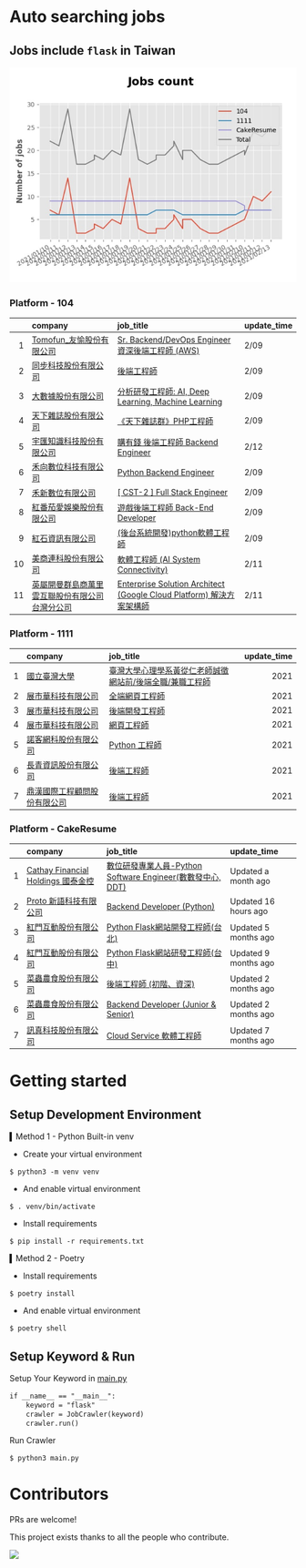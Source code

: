 # Auto searching jobs

## Jobs include `flask` in Taiwan 

 ![image](./doc/plot_img.jpg)


### Platform - 104


|    | company                                                                                     | job_title                                                                                                                | update_time   |
|---:|:--------------------------------------------------------------------------------------------|:-------------------------------------------------------------------------------------------------------------------------|:--------------|
|  1 | [Tomofun_友愉股份有限公司](https://www.104.com.tw/company/1a2x6bj1nc?jobsource=2018indexpoc)        | [Sr. Backend/DevOps Engineer 資深後端工程師 (AWS)](https://www.104.com.tw/job/4jwwz?jobsource=2018indexpoc)                     | 2/09          |
|  2 | [同步科技股份有限公司](https://www.104.com.tw/company/1a2x6ble88?jobsource=2018indexpoc)              | [後端工程師](https://www.104.com.tw/job/76q8x?jobsource=2018indexpoc)                                                         | 2/09          |
|  3 | [大數據股份有限公司](https://www.104.com.tw/company/1a2x6bjjhc?jobsource=2018indexpoc)               | [分析研發工程師: AI, Deep Learning, Machine Learning](https://www.104.com.tw/job/54ffa?jobsource=2018indexpoc)                  | 2/09          |
|  4 | [天下雜誌股份有限公司](https://www.104.com.tw/company/a4hvxa0?jobsource=2018indexpoc)                 | [《天下雜誌群》PHP工程師](https://www.104.com.tw/job/74gvy?jobsource=2018indexpoc)                                                 | 2/09          |
|  5 | [宇匯知識科技股份有限公司](https://www.104.com.tw/company/18rbx5fk?jobsource=2018indexpoc)              | [購有錢 後端工程師 Backend Engineer](https://www.104.com.tw/job/76g7h?jobsource=2018indexpoc)                                    | 2/12          |
|  6 | [禾向數位科技有限公司](https://www.104.com.tw/company/1a2x6bl8h8?jobsource=2018indexpoc)              | [Python Backend Engineer](https://www.104.com.tw/job/71i7c?jobsource=2018indexpoc)                                       | 2/09          |
|  7 | [禾新數位有限公司](https://www.104.com.tw/company/1a2x6bjs3i?jobsource=2018indexpoc)                | [[ CST-2 ] Full Stack Engineer](https://www.104.com.tw/job/76q8f?jobsource=2018indexpoc)                                 | 2/09          |
|  8 | [紅番茄愛娛樂股份有限公司](https://www.104.com.tw/company/1a2x6bkx4r?jobsource=2018indexpoc)            | [遊戲後端工程師 Back-End Developer](https://www.104.com.tw/job/71ahq?jobsource=2018indexpoc)                                    | 2/09          |
|  9 | [紅石資訊有限公司](https://www.104.com.tw/company/1a2x6bl8xj?jobsource=2018indexpoc)                | [(後台系統開發)python軟體工程師](https://www.104.com.tw/job/7288s?jobsource=2018indexpoc)                                           | 2/09          |
| 10 | [美商連科股份有限公司](https://www.104.com.tw/company/1a2x6bk74i?jobsource=2018indexpoc)              | [軟體工程師 (AI System Connectivity)](https://www.104.com.tw/job/6z5mp?jobsource=2018indexpoc)                                | 2/11          |
| 11 | [英屬開曼群島商萬里雲互聯股份有限公司台灣分公司](https://www.104.com.tw/company/1a2x6bk5cu?jobsource=2018indexpoc) | [Enterprise Solution Architect (Google Cloud Platform) 解決方案架構師](https://www.104.com.tw/job/6c62k?jobsource=2018indexpoc) | 2/11          |

### Platform - 1111


|    | company                                                  | job_title                                                              |   update_time |
|---:|:---------------------------------------------------------|:-----------------------------------------------------------------------|--------------:|
|  1 | [國立臺灣大學](https://www.1111.com.tw/corp/54510630/)         | [臺灣大學心理學系黃從仁老師誠徵網站前/後端全職/兼職工程師](https://www.1111.com.tw/job/92210744/) |          2021 |
|  2 | [展市華科技有限公司](https://www.1111.com.tw/corp/72520572/)      | [全端網頁工程師](https://www.1111.com.tw/job/91503317/)                       |          2021 |
|  3 | [展市華科技有限公司](https://www.1111.com.tw/corp/72520572/)      | [後端開發工程師](https://www.1111.com.tw/job/92133533/)                       |          2021 |
|  4 | [展市華科技有限公司](https://www.1111.com.tw/corp/72520572/)      | [網頁工程師](https://www.1111.com.tw/job/91605448/)                         |          2021 |
|  5 | [諾客網科股份有限公司](https://www.1111.com.tw/corp/73092077/)     | [Python 工程師](https://www.1111.com.tw/job/92163911/)                    |          2021 |
|  6 | [長青資訊股份有限公司](https://www.1111.com.tw/corp/71694811/)     | [後端工程師](https://www.1111.com.tw/job/85012186/)                         |          2021 |
|  7 | [鼎漢國際工程顧問股份有限公司](https://www.1111.com.tw/corp/51468466/) | [後端工程師](https://www.1111.com.tw/job/85884563/)                         |          2021 |

### Platform - CakeResume


|    | company                                                                               | job_title                                                                                                                           | update_time          |
|---:|:--------------------------------------------------------------------------------------|:------------------------------------------------------------------------------------------------------------------------------------|:---------------------|
|  1 | [Cathay Financial Holdings 國泰金控](https://www.cakeresume.com/companies/cathayholdings) | [數位研發專業人員-Python Software Engineer(數數發中心, DDT)](https://www.cakeresume.com/companies/cathayholdings/jobs/f5c69a)                    | Updated a month ago  |
|  2 | [Proto 新語科技有限公司](https://www.cakeresume.com/companies/proto-cx)                       | [Backend Developer (Python)](https://www.cakeresume.com/companies/proto-cx/jobs/backend-developer-python)                           | Updated 16 hours ago |
|  3 | [紅門互動股份有限公司](https://www.cakeresume.com/companies/eagleeye-5332f1)                    | [Python Flask網站開發工程師(台北)](https://www.cakeresume.com/companies/eagleeye-5332f1/jobs/python-flask-web-development-engineer-taipei)   | Updated 5 months ago |
|  4 | [紅門互動股份有限公司](https://www.cakeresume.com/companies/eagleeye-5332f1)                    | [Python Flask網站研發工程師(台中)](https://www.cakeresume.com/companies/eagleeye-5332f1/jobs/python-flask-website-r-amp-d-engineer-taichung) | Updated 9 months ago |
|  5 | [菜蟲農食股份有限公司](https://www.cakeresume.com/companies/tsaitung)                           | [後端工程師 (初階、資深)](https://www.cakeresume.com/companies/tsaitung/jobs/back-end-engineer-initial-senior)                                | Updated 2 months ago |
|  6 | [菜蟲農食股份有限公司](https://www.cakeresume.com/companies/tsaitung)                           | [Backend Developer (Junior & Senior)](https://www.cakeresume.com/companies/tsaitung/jobs/backend-developer-junior-senior)           | Updated 2 months ago |
|  7 | [訊真科技股份有限公司](https://www.cakeresume.com/companies/truetel)                            | [Cloud Service 軟體工程師](https://www.cakeresume.com/companies/truetel/jobs/cloud-service-software-engineer)                            | Updated 7 months ago |



# Getting started
## Setup Development Environment
▍Method 1 - Python Built-in venv

- Create your virtual environment
```
$ python3 -m venv venv
```
- And enable virtual environment
```
$ . venv/bin/activate
```
- Install requirements
```
$ pip install -r requirements.txt 
```

▍Method 2 - Poetry
- Install requirements
```
$ poetry install
```
- And enable virtual environment
```
$ poetry shell
```

## Setup Keyword & Run

Setup Your Keyword in [main.py](./main.py#L88)
```
if __name__ == "__main__":
    keyword = "flask"
    crawler = JobCrawler(keyword)
    crawler.run()
```

Run Crawler
```
$ python3 main.py
```

# Contributors
PRs are welcome!

This project exists thanks to all the people who contribute.

<a href="https://github.com/hsuanchi/auto-search-flask-job/graphs/contributors">
  <img src="https://contrib.rocks/image?repo=hsuanchi/auto-search-flask-job"/>
</a>
